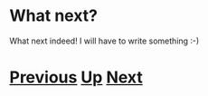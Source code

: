 # What next?

What next indeed! I will have to write something :-)

# [Previous](regexp.md) [Up](README.md) [Next](../../README.md)
